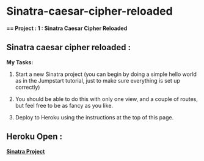 # Sinatra-caesar-cipher-reloaded

**== Project : 1 : Sinatra Caesar Cipher Reloaded**

## Sinatra caesar cipher reloaded :
  
  **My Tasks:**

 1.  Start a new Sinatra project (you can begin by doing a simple hello world as in the Jumpstart tutorial, just to make sure    everything is set up correctly)
 
 2.  You should be able to do this with only one view, and a couple of routes, but feel free to be as fancy as you like.
 
 3.  Deploy to Heroku using the instructions at the top of this page.


## Heroku Open :

**[Sinatra Project](https://glacial-crag-64406.herokuapp.com/cipher)**
